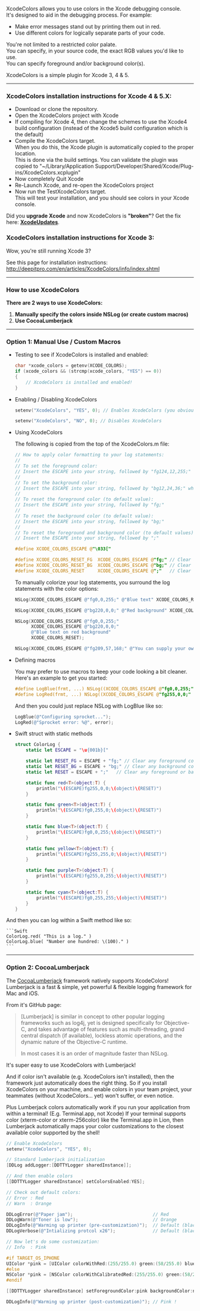 XcodeColors allows you to use colors in the Xcode debugging console.  
It's designed to aid in the debugging process. For example:
- Make error messages stand out by printing them out in red.
- Use different colors for logically separate parts of your code.

You're not limited to a restricted color palate.  
You can specify, in your source code, the exact RGB values you'd like to use.  
You can specify foreground and/or background color(s).

XcodeColors is a simple plugin for Xcode 3, 4 & 5.  

***

### XcodeColors installation instructions for Xcode 4 & 5.X:

- Download or clone the repository.
- Open the XcodeColors project with Xcode
- If compiling for Xcode 4, then change the schemes to use the Xcode4 build configuration (instead of the Xcode5 build configuration which is the default)
- Compile the XcodeColors target.  
    When you do this, the Xcode plugin is automatically copied to the proper location.  
    This is done via the build settings.
    You can validate the plugin was copied to "~/Library/Application Support/Developer/Shared/Xcode/Plug-ins/XcodeColors.xcplugin"  
- Now completely Quit Xcode
- Re-Launch Xcode, and re-open the XcodeColors project
- Now run the TestXcodeColors target.  
    This will test your installation, and you should see colors in your Xcode console.

Did you **upgrade Xcode** and now XcodeColors is **"broken"**? Get the fix here: **[XcodeUpdates](https://github.com/robbiehanson/XcodeColors/wiki/XcodeUpdates)**.

### XcodeColors installation instructions for Xcode 3:

Wow, you're still running Xcode 3?  

See this page for installation instructions:  
http://deepitpro.com/en/articles/XcodeColors/info/index.shtml

***

### How to use XcodeColors

**There are 2 ways to use XcodeColors:**

1. **Manually specify the colors inside NSLog (or create custom macros)**
2. **Use CocoaLumberjack**

***

### Option 1: Manual Use / Custom Macros

-  Testing to see if XcodeColors is installed and enabled:

    ```objective-c
    char *xcode_colors = getenv(XCODE_COLORS);
    if (xcode_colors && (strcmp(xcode_colors, "YES") == 0))
    {
        // XcodeColors is installed and enabled!
    }
    ```

-  Enabling / Disabling XcodeColors

    ```objective-c
    setenv("XcodeColors", "YES", 0); // Enables XcodeColors (you obviously have to install it too)
    
    setenv("XcodeColors", "NO", 0); // Disables XcodeColors
    ```

- Using XcodeColors

    The following is copied from the top of the XcodeColors.m file:

    ```objective-c
    // How to apply color formatting to your log statements:
    // 
    // To set the foreground color:
    // Insert the ESCAPE into your string, followed by "fg124,12,255;" where r=124, g=12, b=255.
    // 
    // To set the background color:
    // Insert the ESCAPE into your string, followed by "bg12,24,36;" where r=12, g=24, b=36.
    // 
    // To reset the foreground color (to default value):
    // Insert the ESCAPE into your string, followed by "fg;"
    // 
    // To reset the background color (to default value):
    // Insert the ESCAPE into your string, followed by "bg;"
    // 
    // To reset the foreground and background color (to default values) in one operation:
    // Insert the ESCAPE into your string, followed by ";"
    
    #define XCODE_COLORS_ESCAPE @"\033["
    
    #define XCODE_COLORS_RESET_FG  XCODE_COLORS_ESCAPE @"fg;" // Clear any foreground color
    #define XCODE_COLORS_RESET_BG  XCODE_COLORS_ESCAPE @"bg;" // Clear any background color
    #define XCODE_COLORS_RESET     XCODE_COLORS_ESCAPE @";"   // Clear any foreground or background color
    ```
    
    To manually colorize your log statements, you surround the log statements with the color options:
    
    ```objective-c
    NSLog(XCODE_COLORS_ESCAPE @"fg0,0,255;" @"Blue text" XCODE_COLORS_RESET);
    
    NSLog(XCODE_COLORS_ESCAPE @"bg220,0,0;" @"Red background" XCODE_COLORS_RESET);
    
    NSLog(XCODE_COLORS_ESCAPE @"fg0,0,255;"
          XCODE_COLORS_ESCAPE @"bg220,0,0;"
          @"Blue text on red background"
          XCODE_COLORS_RESET);
    
    NSLog(XCODE_COLORS_ESCAPE @"fg209,57,168;" @"You can supply your own RGB values!" XCODE_COLORS_RESET);
    ```

- Defining macros
  
    You may prefer to use macros to keep your code looking a bit cleaner.  
    Here's an example to get you started:

    ```objective-c
    #define LogBlue(frmt, ...) NSLog((XCODE_COLORS_ESCAPE @"fg0,0,255;" frmt XCODE_COLORS_RESET), ##__VA_ARGS__)
    #define LogRed(frmt, ...) NSLog((XCODE_COLORS_ESCAPE @"fg255,0,0;" frmt XCODE_COLORS_RESET), ##__VA_ARGS__)
    ```
    
    And then you could just replace NSLog with LogBlue like so:
    
    ```objective-c
    LogBlue(@"Configuring sprocket...");
    LogRed(@"Sprocket error: %@", error);
    ```

- Swift struct with static methods

    ```swift
    struct ColorLog {
    	static let ESCAPE = "\u{001b}["

	    static let RESET_FG = ESCAPE + "fg;" // Clear any foreground color
    	static let RESET_BG = ESCAPE + "bg;" // Clear any background color
    	static let RESET = ESCAPE + ";"   // Clear any foreground or background color

	    static func red<T>(object:T) {
	    	println("\(ESCAPE)fg255,0,0;\(object)\(RESET)")
	    }

	    static func green<T>(object:T) {
		    println("\(ESCAPE)fg0,255,0;\(object)\(RESET)")
	    }

	    static func blue<T>(object:T) {
		    println("\(ESCAPE)fg0,0,255;\(object)\(RESET)")
	    }

	    static func yellow<T>(object:T) {
		    println("\(ESCAPE)fg255,255,0;\(object)\(RESET)")
	    }

	    static func purple<T>(object:T) {
		    println("\(ESCAPE)fg255,0,255;\(object)\(RESET)")
	    }

	    static func cyan<T>(object:T) {
		    println("\(ESCAPE)fg0,255,255;\(object)\(RESET)")
	    }
    }
    ```
And then you can log within a Swift method like so:

    ```Swift
    ColorLog.red( "This is a log." )
    ColorLog.blue( "Number one hundred: \(100)." )
    ```

***

### Option 2: CocoaLumberjack

The [CocoaLumberjack](https://github.com/robbiehanson/CocoaLumberjack) framework natively supports XcodeColors!  
Lumberjack is a fast & simple, yet powerful & flexible logging framework for Mac and iOS.

From it's GitHub page:

> [Lumberjack] is similar in concept to other popular logging frameworks such as log4j,
> yet is designed specifically for Objective-C, and takes advantage of features such as
> multi-threading, grand central dispatch (if available), lockless atomic operations,
> and the dynamic nature of the Objective-C runtime.
> 
> In most cases it is an order of magnitude faster than NSLog.

It's super easy to use XcodeColors with Lumberjack!

And if color isn't available (e.g. XcodeColors isn't installed), then the framework just automatically does the right thing. So if you install XcodeColors on your machine, and enable colors in your team project, your teammates (without XcodeColors... yet) won't suffer, or even notice.

Plus Lumberjack colors automatically work if you run your application from within a terminal! (E.g. Terminal.app, not Xcode) If your terminal supports color (xterm-color or xterm-256color) like the Terminal.app in Lion, then Lumberjack automatically maps your color customizations to the closest available color supported by the shell!

```objective-c
// Enable XcodeColors 
setenv("XcodeColors", "YES", 0);

// Standard lumberjack initialization
[DDLog addLogger:[DDTTYLogger sharedInstance]];

// And then enable colors
[[DDTTYLogger sharedInstance] setColorsEnabled:YES];

// Check out default colors:
// Error : Red
// Warn  : Orange

DDLogError(@"Paper jam");                              // Red
DDLogWarn(@"Toner is low");                            // Orange
DDLogInfo(@"Warming up printer (pre-customization)");  // Default (black)
DDLogVerbose(@"Intializing protcol x26");              // Default (black)

// Now let's do some customization:
// Info  : Pink

#if TARGET_OS_IPHONE
UIColor *pink = [UIColor colorWithRed:(255/255.0) green:(58/255.0) blue:(159/255.0) alpha:1.0];
#else
NSColor *pink = [NSColor colorWithCalibratedRed:(255/255.0) green:(58/255.0) blue:(159/255.0) alpha:1.0];
#endif

[[DDTTYLogger sharedInstance] setForegroundColor:pink backgroundColor:nil forFlag:DDLogFlagInfo];

DDLogInfo(@"Warming up printer (post-customization)"); // Pink !
```
